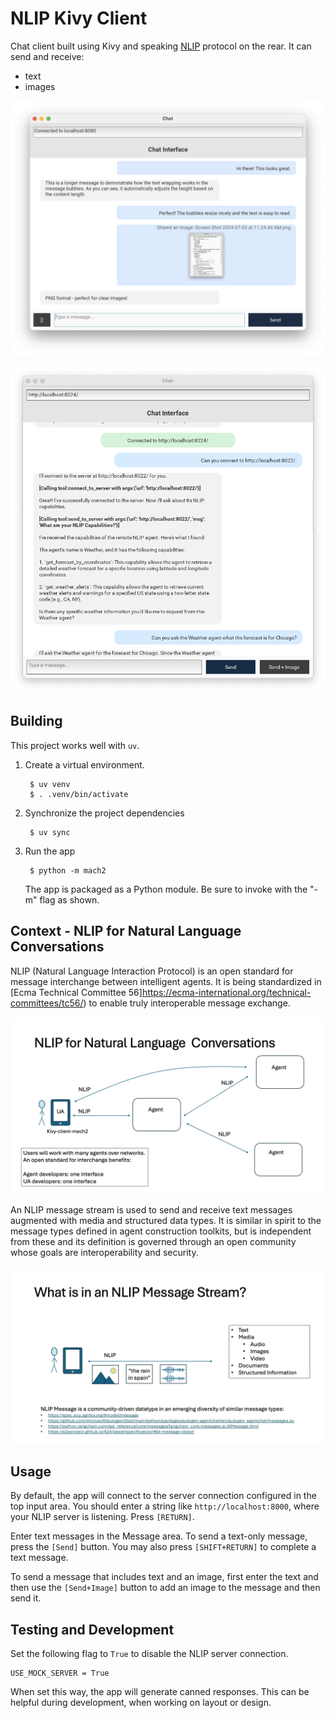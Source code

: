
# NLIP Kivy Client

Chat client built using Kivy and speaking [NLIP](https://github.com/nlip-project) protocol on the rear.  It can send and receive:

- text
- images

![Mach2 Screenshot](pics/mach2-1.png)

![Mach2 Screenshot the Second](pics/mach2-2.png)


## Building

This project works well with `uv`.

1. Create a virtual environment.

        $ uv venv
    	$ . .venv/bin/activate
		
2. Synchronize the project dependencies

        $ uv sync
		
3. Run the app

        $ python -m mach2
        
    The app is packaged as a Python module.  Be sure to invoke with the "-m" flag as shown.
		

## Context - NLIP for Natural Language Conversations

NLIP (Natural Language Interaction Protocol) is an open standard for message interchange between intelligent agents.  It is being standardized in [Ecma Technical Committee 56]https://ecma-international.org/technical-committees/tc56/) to enable truly interoperable message exchange. 

![NLIP Conversations](pics/mach2-pics-01/Slide1.png)


An NLIP message stream is used to send and receive text messages augmented with media and structured data types.  It is similar in spirit to the message types defined in agent construction toolkits, but is independent from these and its definition is governed through an open community whose goals are interoperability and security.


![NLIP Messages](pics/mach2-pics-01/Slide2.png)


## Usage

By default, the app will connect to the server connection configured in the top input area.  You should enter a string like `http://localhost:8000`, where your NLIP server is listening.  Press `[RETURN]`.

Enter text messages in the Message area.  To send a text-only message, press the `[Send]` button.  You may also press `[SHIFT+RETURN]` to complete a text message.

To send a message that includes text and an image, first enter the text and then use the `[Send+Image]` button to add an image to the message and then send it.


## Testing and Development

Set the following flag to `True` to disable the NLIP server connection.

    USE_MOCK_SERVER = True
	
When set this way, the app will generate canned responses.  This can be helpful during development, when working on layout or design.


